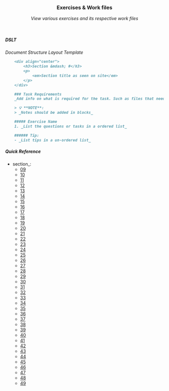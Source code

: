 <div align="center">
    <h3>Exercises & Work files</h3>
    <p>
        <em>View various exercises and its respective work files</em>
    </p>
</div>

<br>

##### DSLT 
_Document Structure Layout Template_

```md
    <div align="center">
        <h3>Section &mdash; #</h3>
        <p>
            <em>Section title as seen on site</em>
        </p>
    </div>

    ### Task Requirements
    _Add info on what is required for the task. Such as files that need to be downloaded, etc..._

    > 💡 **NOTE**: 
    > _Notes should be added in blocks_

    ##### Exercise Name
    1. _List the questions or tasks in a ordered list_

    ###### Tip:
    - _List tips in a un-ordered list_
```

##### Quick Reference
- section_:
    - [09]() 
    - [10]() 
    - [11]() 
    - [12]() 
    - [13]() 
    - [14]() 
    - [15]() 
    - [16]() 
    - [17]() 
    - [18]() 
    - [19]() 
    - [20]() 
    - [21]() 
    - [22]() 
    - [23]() 
    - [24]() 
    - [25]() 
    - [26]() 
    - [27]() 
    - [28]() 
    - [29]() 
    - [30]() 
    - [31]() 
    - [32]() 
    - [33]() 
    - [34]() 
    - [35]() 
    - [36]() 
    - [37]() 
    - [38]() 
    - [39]() 
    - [40]() 
    - [41]() 
    - [42]() 
    - [43]() 
    - [44]() 
    - [45]() 
    - [46]() 
    - [47]() 
    - [48]() 
    - [49]() 
